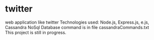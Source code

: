 # twitter
web application like twitter
Technologies used: Node.js, Express.js, e.js, Cassandra NoSql
Database command is in file cassandraCommands.txt
This project is still in progress.
